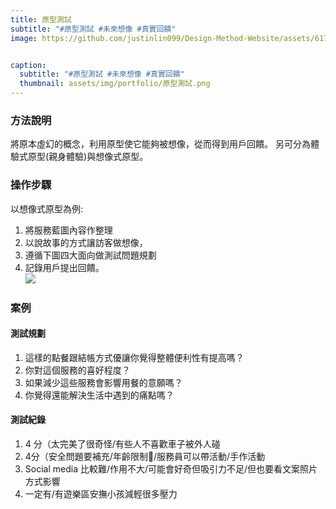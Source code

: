 ```yaml
---
title: 原型測試
subtitle: "#原型測試 #未來想像 #真實回饋"
image: https://github.com/justinlin099/Design-Method-Website/assets/61717681/aa155d94-2196-4889-894c-a8ad90f752e5


caption:
  subtitle: "#原型測試 #未來想像 #真實回饋"
  thumbnail: assets/img/portfolio/原型測試.png
---
```

### 方法說明
將原本虛幻的概念，利用原型使它能夠被想像，從而得到用戶回饋。
另可分為體驗式原型(親身體驗)與想像式原型。

### 操作步驟
以想像式原型為例:
1. 將服務藍圖內容作整理
2. 以說故事的方式讓訪客做想像，
3. 遵循下圖四大面向做測試問題規劃
4. 記錄用戶提出回饋。  
<a href="https://github.com/justinlin099/Design-Method-Website/assets/61717681/790ac156-1dc0-4002-9bea-cc5353617756"><img src="https://github.com/justinlin099/Design-Method-Website/assets/61717681/790ac156-1dc0-4002-9bea-cc5353617756"  style="max-width:100%; height:auto;"></a>

### 案例
#### 測試規劃
1. 這樣的點餐跟結帳方式優讓你覺得整體便利性有提高嗎？ 
2. 你對這個服務的喜好程度？ 
3. 如果減少這些服務會影響用餐的意願嗎？ 
4. 你覺得還能解決生活中遇到的痛點嗎？

#### 測試紀錄
1. 4 分（太完美了很奇怪/有些人不喜歡車子被外人碰
2. 4分（安全問題要補充/年齡限制🚫/服務員可以帶活動/手作活動
3. Social media 比較難/作用不大/可能會好奇但吸引力不足/但也要看文案照片方式影響
4. 一定有/有遊樂區安撫小孩減輕很多壓力


